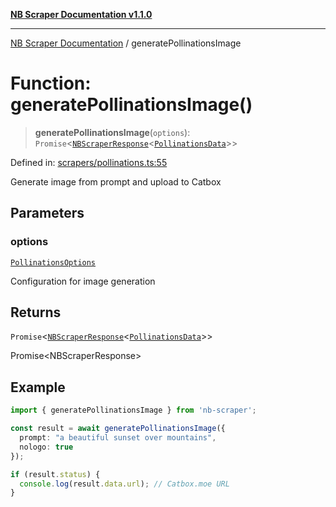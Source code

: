 [**NB Scraper Documentation v1.1.0**](../README.md)

***

[NB Scraper Documentation](../globals.md) / generatePollinationsImage

# Function: generatePollinationsImage()

> **generatePollinationsImage**(`options`): `Promise`\<[`NBScraperResponse`](../interfaces/NBScraperResponse.md)\<[`PollinationsData`](../interfaces/PollinationsData.md)\>\>

Defined in: [scrapers/pollinations.ts:55](https://github.com/Chakszzz/NB-Scraper/blob/a54b0d480231641a2da59c589f08af0cd80e90f8/app/scrapers/pollinations.ts#L55)

Generate image from prompt and upload to Catbox

## Parameters

### options

[`PollinationsOptions`](../interfaces/PollinationsOptions.md)

Configuration for image generation

## Returns

`Promise`\<[`NBScraperResponse`](../interfaces/NBScraperResponse.md)\<[`PollinationsData`](../interfaces/PollinationsData.md)\>\>

Promise<NBScraperResponse<PollinationsData>>

## Example

```typescript
import { generatePollinationsImage } from 'nb-scraper';

const result = await generatePollinationsImage({
  prompt: "a beautiful sunset over mountains",
  nologo: true
});

if (result.status) {
  console.log(result.data.url); // Catbox.moe URL
}
```
